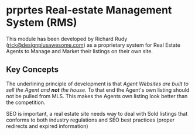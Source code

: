 # prprtes  Real-estate Management System (RMS)
This module has been developed by Richard Rudy (rick@designplusawesome.com) as a proprietary system for Real Estate Agents to Manage and Market their listings on their own site.

## Key Concepts
The underlining principle of development is that *Agent Websites are built to sell the Agent and  __not__ the house*. To that end the Agent's own listing should not be pulled from MLS. This makes the Agents own listing look better than the competition.

SEO is important, a real estate site needs way to deal with Sold listings that conforms to both industry regulations and SEO best practices (proper redirects and expired information)
